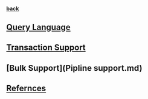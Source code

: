 #### [back](../Cassandra_Main.md)


## [Query Language](commands.md)

## [Transaction Support](transaction_support.md)

## [Bulk Support](Pipline support.md)

## [Refernces](refernces.md)